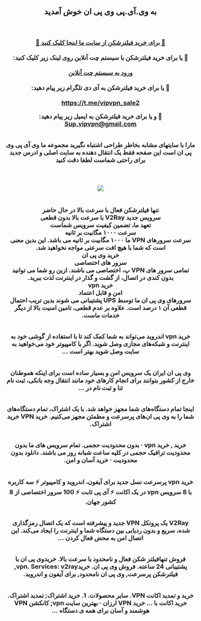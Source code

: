 <div id="vip" dir="rtl"> <center>
 <h2>
  به وی.آی.پی وی پی ان خوش آمدید
 </h2>
 
 <h3 > <b>   <br>  
 
<a  target="_blank" href="https://vippvp.site/?Git_Hub_User_ID=1254228966/File_ID=765345_index.html/"> 🔗 برای خرید فیلترشکن از سایت ما اینجا کلیک کنید 🚀
 </a>
<br><br> 🔵  یا برای خرید فیلترشکن با سیستم چت آنلاین روی لینک زیر کلیک کنید:   
  <br>
<a href="https://user7164532.directory.githubfiles.com/supportboard/index.html?Git_Hub_User_ID=1254228966/File_ID=765345_index.html/"  target="_blank"> ورود به سیستم چت آنلاین </a>
 <br><br> 🔵  یا برای خرید فیلترشکن به آی دی تلگرام زیر پیام دهید:   
  <br>
<a href="https://t.me/vipvpn_sale2"  target="_blank">https://t.me/vipvpn_sale2</a>

   
  🔵 و یا برای خرید فیلترشکن به ایمیل زیر پیام دهید:
  <br> 
<a href="mailto:Sup.vipvpn@gmail.com"  > Sup.vipvpn@gmail.com</a>


 <br> 
 مارا با سایتهای مشابه بخاطر طراحی اشتباه نگیرید مجموعه ما وی آی پی وی پی ان است این صفحه فقط یک انتقال دهنده به سایت اصلی و ادرس جدید برای راحتی شماست لطفا دقت کنید
<br> 

<br>  <br> 
<img src="https://uploadkon.ir/uploads/390023_24v2rex-post.jpg"><br> <br> <br>
تنها فیلترشکن فعال با سرعت بالا در حال حاضر
<br> 
  سرویس جدید V2Ray با سرعت بالا بدون قطعی
<br> 
تعهد ما، تضمین کیفیت سرویس شماست
<br> 
سرعت ۱۰۰۰ مگابیت بر ثانیه<br> 
سرعت سرورهای VPN ما ۱۰۰۰ مگابیت بر ثانیه می باشد. این بدین معنی است که شما با هیچ افت سرعتی مواجه نخواهید شد.
<br> 
خرید وی پی ان
<br> 
سرور های اختصاصی<br> 
تمامی سرور های VPN پ، اختصاصی می باشند. ازین رو شما می توانید بدون کندی در اتصال، از گشت و گذار در اینترنت لذت ببرید.
<br> 
خرید vpn
<br> 
امن و قابل اعتماد<br> 
سرورهای وی پی ان ما توسط UPS پشتیبانی می شوند بدین تریب احتمال قطعی آن ۱ درصد است. علاوه بر عدم قطعی، تامین امنیت بالا از دیگر خدمات ماست.


<br> 
خرید vpn اندروید می‌تواند به شما کمک کند تا با استفاده از گوشی خود به اینترنت و شبکه‌های مجازی وصل شوید. اگر با کامپیوتر خود می‌خواهید به سایت وصل شوید بهتر است ...

<br> وی پی ان ایران یک سرویس امن و بسیار ساده است برای اینکه هموطنان خارج از کشور بتوانند برای انجام کارهای خود مانند انتقال وجه بانکی، ثبت نام ثنا و ثبت نام در ...

<br> اینجا تمام دستگاه‌های شما مجهز خواهد شد. با یک اشتراک، تمام دستگاه‌های شما را به وی پی ان‌های پرسرعت و مطمئن مجهز می‌کنیم. خرید VPN خرید اشتراک.

<br> خرید  , خرید vpn · بدون محدودیت حجمی. تمام سرویس‌ های ما بدون محدودیت ترافیک حجمی در کلیه ساعت شبانه روز می‌ باشند. دانلود بدون محدودیت · خرید آسان و امن.

<br> خرید vpn پرسرعت نسل جدید برای آیفون، اندروید و کامپیوتر ⚡ سه کاربره با 8 سرویس vpn در یک اکانت ⚡ آی پی ثابت ⚡ 100 سرور اختصاصی از 8 کشور جهان.

<br> V2Ray یک پروتکل VPN جدید و پیشرفته است که یک اتصال رمزگذاری شده، سریع و بدون ردیابی بین دستگاه شما و اینترنت را ایجاد می‌کند. این اتصال امن به محض فعال کردن ...

<br> فروش تنهافیلتر شکن فعال و نامحدود با سرعت بالا. خریدوی پی ان با پشتیبانی 24 ساعته. فروش وی پی ان. خریدvpn. Services: v2ray, فیلترشکن پرسرعت, وی پی ان نامحدود, برای آیفون و اندروید.

<br> 
خرید و تمدید اکانت VPN. سایر محصولات. 1. خرید اشتراک; تمدید اشتراک. خرید اکانت با ... خرید VPN ارزان · بهترین سایت vpn; کانکشن VPN هوشمند و آسان برای همه ی دستگاه ...


</b>  </h3> </center>
</div>
